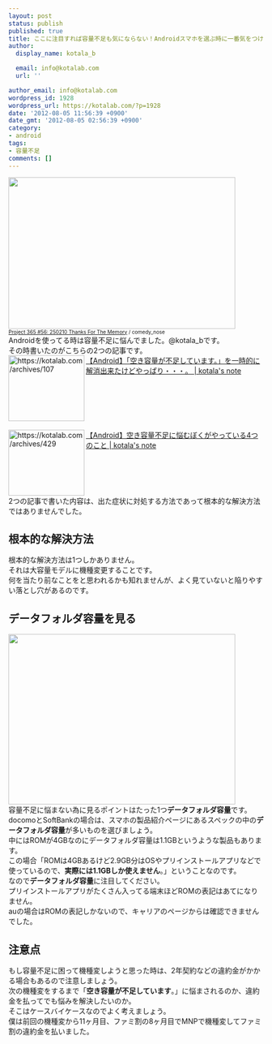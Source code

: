 ```yaml
---
layout: post
status: publish
published: true
title: ここに注目すれば容量不足も気にならない！Androidスマホを選ぶ時に一番気をつけたいポイント！
author:
  display_name: kotala_b

  email: info@kotalab.com
  url: ''

author_email: info@kotalab.com
wordpress_id: 1928
wordpress_url: https://kotalab.com/?p=1928
date: '2012-08-05 11:56:39 +0900'
date_gmt: '2012-08-05 02:56:39 +0900'
category:
- android
tags:
- 容量不足
comments: []
---
```

<p><a href="https://kotalab.com/wp-content/uploads/Android_120805.jpg" target="_blank"><img src="https://kotalab.com/wp-content/uploads/Android_120805.jpg" alt="" title="Android_120805" width="448" height="299" class="alignnone size-full wp-image-1931" /></a><br />
<span style="font-size:10px;"><a href="https://www.flickr.com/photos/comedynose/4388430444/" target="_blank">Project 365 #56: 250210 Thanks For The Memory</a> / comedy_nose</span><br />
Androidを使ってる時は容量不足に悩んでました。@kotala_bです。<br />
その時書いたのがこちらの2つの記事です。<br />
<a href="https://kotalab.com/android-memorycapacity" target="_blank"><img src="https://capture.heartrails.com/150x130?https://kotalab.com/https://kotalab.com/hello-world" alt="https://kotalab.com/archives/107" width="150" height="130" align="left" /></a><a href="https://kotalab.com/android-memorycapacity" target="_blank">【Android】「空き容量が不足しています。」を一時的に解消出来たけどやっぱり・・・。 | kotala's note</a><br style="clear:both;" /><br />
<a href="https://kotalab.com/android-memoryshortage" target="_blank"><img src="https://capture.heartrails.com/150x130?https://kotalab.com/archives/429" alt="https://kotalab.com/archives/429" width="150" height="130" align="left" /></a><a href="https://kotalab.com/android-memoryshortage" target="_blank">【Android】空き容量不足に悩むぼくがやっている4つのこと | kotala's note</a><br style="clear:both;" />2つの記事で書いた内容は、出た症状に対処する方法であって根本的な解決方法ではありませんでした。<br />
</p>
<!--more-->
<h2>根本的な解決方法</h2>
<p>根本的な解決方法は1つしかありません。<br />
それは大容量モデルに機種変更することです。<br />
何を当たり前なことをと思われるかも知れませんが、よく見ていないと陥りやすい落とし穴があるのです。</p>
<h2>データフォルダ容量を見る</h2>
<p><a href="https://kotalab.com/wp-content/uploads/Android_120805_01.jpg" target="_blank"><img src="https://kotalab.com/wp-content/uploads/Android_120805_01.jpg" alt="" title="Android_120805_01" width="448" height="336" class="alignnone size-full wp-image-1933" /></a><br />
容量不足に悩まない為に見るポイントはたった1つ<strong>データフォルダ容量</strong>です。<br />
docomoとSoftBankの場合は、スマホの製品紹介ページにあるスペックの中の<strong>データフォルダ容量</strong>が多いものを選びましょう。<br />
中にはROMが4GBなのにデータフォルダ容量は1.1GBというような製品もあります。<br />
この場合「ROMは4GBあるけど2.9GB分はOSやプリインストールアプリなどで使っているので、<strong>実際には1.1GBしか使えません</strong>。」ということなのです。<br />
なので<strong>データフォルダ容量</strong>に注目してください。<br />
プリインストールアプリがたくさん入ってる端末ほどROMの表記はあてになりません。<br />
auの場合はROMの表記しかないので、キャリアのページからは確認できませんでした。</p>
<h2>注意点</h2>
<p>もし容量不足に困って機種変しようと思った時は、2年契約などの違約金がかかる場合もあるので注意しましょう。<br />
次の機種変をするまで「<strong>空き容量が不足しています</strong>。」に悩まされるのか、違約金を払ってでも悩みを解決したいのか。<br />
そこはケースバイケースなのでよく考えましょう。<br />
僕は前回の機種変から11ヶ月目、ファミ割の8ヶ月目でMNPで機種変してファミ割の違約金を払いました。</p>
